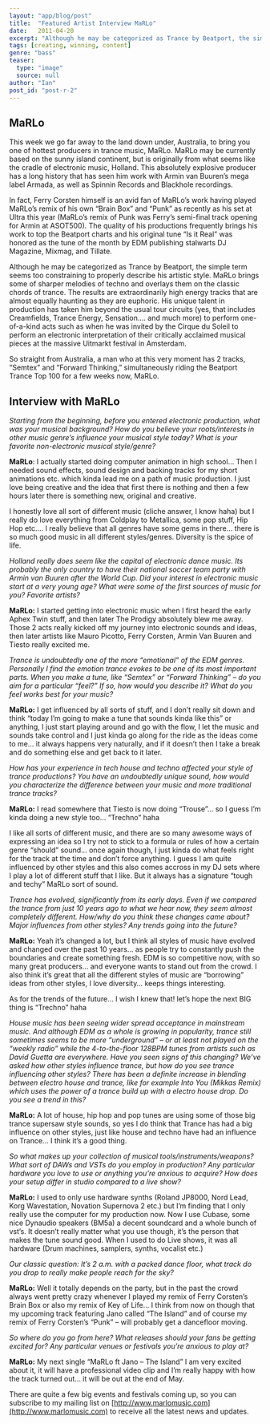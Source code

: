```yaml
---
layout: "app/blog/post"
title:  "Featured Artist Interview MaRLo"
date:   2011-04-20
excerpt: "Although he may be categorized as Trance by Beatport, the simple term seems too constraining to properly describe his artistic style. MaRLo brings some of sharper melodies of techno and overlays..."
tags: [creating, winning, content]
genre: "bass"
teaser:
  type: "image"
  source: null
author: "Ian"
post_id: "post-r-2"
---
```

## MaRLo
This week we go far away to the land down under, Australia, to bring you one of hottest producers in trance music, MaRLo. MaRLo may be currently based on the sunny island continent, but is originally from what seems like the cradle of electronic music, Holland. This absolutely explosive producer has a long history that has seen him work with Armin van Buuren’s mega label Armada, as well as Spinnin Records and Blackhole recordings.

In fact, Ferry Corsten himself is an avid fan of MaRLo’s work having played MaRLo’s remix of his own “Brain Box” and “Punk” as recently as his set at Ultra this year (MaRLo’s remix of Punk was Ferry’s semi-final track opening for Armin at ASOT500). The quality of his productions frequently brings his work to top the Beatport charts and his original tune “Is it Real” was honored as the tune of the month by EDM publishing stalwarts DJ Magazine, Mixmag, and Tillate.

Although he may be categorized as Trance by Beatport, the simple term seems too constraining to properly describe his artistic style. MaRLo brings some of sharper melodies of techno and overlays them on the classic chords of trance. The results are extraordinarily high energy tracks that are almost equally haunting as they are euphoric. His unique talent in production has taken him beyond the usual tour circuits (yes, that includes Creamfields, Trance Energy, Sensation…. and much more) to perform one-of-a-kind acts such as when he was invited by the Cirque du Soleil to perform an electronic interpretation of their critically acclaimed musical pieces at the massive Uitmarkt festival in Amsterdam.

So straight from Australia, a man who at this very moment has 2 tracks, “Semtex” and “Forward Thinking,” simultaneously riding the Beatport Trance Top 100 for a few weeks now, MaRLo.


## Interview with MaRLo
_Starting from the beginning, before you entered electronic production, what was your musical background?  How do you believe your roots/interests in other music genre’s influence your musical style today? What is your favorite non-electronic musical style/genre?_

**MaRLo**: I actually started doing computer animation in high school… Then I needed sound effects, sound design and backing tracks for my short animations etc. which kinda lead me on a path of music production. I just love being creative and the idea that first there is nothing and then a few hours later there is something new, original and creative.

I honestly love all sort of different music (cliche answer, I know haha) but I really do love everything from Coldplay to Metallica, some pop stuff, Hip Hop etc…. I really believe that all genres have some gems in there… there is so much good music in all different styles/genres. Diversity is the spice of life.


_Holland really does seem like the capital of electronic dance music. Its probably the only country to have their national soccer team party with Armin van Buuren after the World Cup. Did your interest in electronic music start at a very young age? What were some of the first sources of music for you? Favorite artists?_

**MaRLo:** I started getting into electronic music when I first heard the early Aphex Twin stuff, and then later The Prodigy absolutely blew me away. Those 2 acts really kicked off my journey into electronic sounds and ideas, then later artists like Mauro Picotto, Ferry Corsten, Armin Van Buuren and Tiesto really excited me.


_Trance is undoubtedly one of the more “emotional” of the EDM genres. Personally I find the emotion trance evokes to be one of its most important parts. When you make a tune, like “Semtex” or “Forward Thinking” – do you aim for a particular “feel?” If so, how would you describe it? What do you feel works best for your music?_

**MaRLo:** I get influenced by all sorts of stuff, and I don’t really sit down and think “today I’m going to make a tune that sounds kinda like this” or anything, I just start playing around and go with the flow, I let the music and sounds take control and I just kinda go along for the ride as the ideas come to me… it always happens very naturally, and if it doesn’t then I take a break and do something else and get back to it later.


_How has your experience in tech house and techno affected your style of trance productions? You have an undoubtedly unique sound, how would you characterize the difference between your music and more traditional trance tracks?_

**MaRLo:** I read somewhere that Tiesto is now doing “Trouse”… so I guess I’m kinda doing a new style too… “Trechno” haha

I like all sorts of different music, and there are so many awesome ways of expressing an idea so I try not to stick to a formula or rules of how a certain genre “should” sound… once again though, I just kinda do what feels right for the track at the time and don’t force anything. I guess I am quite influenced by other styles and this also comes accross in my DJ sets where I play a lot of different stuff that I like.  But it always has a signature “tough and techy” MaRLo sort of sound.


_Trance has evolved, significantly from its early days. Even if we compared the trance from just 10 years ago to what we hear now, they seem almost completely different. How/why do you think these changes came about? Major influences from other styles? Any trends going into the future?_

**MaRLo:** Yeah it’s changed a lot, but I think all styles of music have evolved and changed over the past 10 years… as people try to constantly push the boundaries and create something fresh. EDM is so competitive now, with so many great producers… and everyone wants to stand out from the crowd. I also think it’s great that all the different styles of music are “borrowing” ideas from other styles, I love diversity… keeps things interesting.

As for the trends of the future… I wish I knew that! let’s hope the next BIG thing is “Trechno” haha


_House music has been seeing wider spread acceptance in mainstream music.  And although EDM as a whole is growing in popularity, trance still sometimes seems to be more “underground” – or at least not played on the “weekly radio” while the 4-to-the-floor 128BPM tunes from artists such as David Guetta are everywhere.  Have you seen signs of this changing?  We’ve asked how other styles influence trance, but how do you see trance influencing other styles?  There has been a definite increase in blending between electro house and trance, like for example Into You (Mikkas Remix) which uses the power of a trance build up with a electro house drop.  Do you see a trend in this?_

**MaRLo:** A lot of house, hip hop and pop tunes are using some of those big trance supersaw style sounds, so yes I do think that Trance has had a big influence on other styles, just like house and techno have had an influence on Trance… I think it’s a good thing.


_So what makes up your collection of musical tools/instruments/weapons? What sort of DAWs and VSTs do you employ in production? Any particular hardware you love to use or anything you’re anxious to acquire? How does your setup differ in studio compared to a live show?_

**MaRLo:** I used to only use hardware synths (Roland JP8000, Nord Lead, Korg Wavestation, Novation Supernova 2 etc.) but I’m finding that I only really use the computer for my production now. Now I use Cubase, some nice Dynaudio speakers (BM5a) a decent soundcard and a whole bunch of vst’s. It doesn’t really matter what you use though, it’s the person that makes the tune sound good. When I used to do Live shows, it was all hardware (Drum machines, samplers, synths, vocalist etc.)


_Our classic question: It’s 2 a.m. with a packed dance floor, what track do you drop to really make people reach for the sky?_

**MaRLo:** Well it totally depends on the party, but in the past the crowd always went pretty crazy whenever  I played my remix of Ferry Corsten’s Brain Box or also my remix of Key of Life… I think from now on though that my upcoming track featuring Jano called “The Island” and of course my remix of Ferry Corsten’s “Punk” – will probably get a dancefloor moving.


_So where do you go from here? What releases should your fans be getting excited for? Any particular venues or festivals you’re anxious to play at?_

**MaRLo:** My next single “MaRLo ft Jano – The Island” I am very excited about it, it will have a professional video clip and I’m really happy with how the track turned out… it will be out at the end of May.

There are quite a few big events and festivals coming up, so you can subscribe to my mailing list on [http://www.marlomusic.com](http://www.marlomusic.com) to receive all the latest news and updates.
